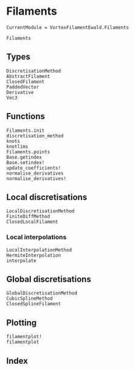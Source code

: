 # Filaments

```@meta
CurrentModule = VortexFilamentEwald.Filaments
```

```@docs
Filaments
```

## Types

```@docs
DiscretisationMethod
AbstractFilament
ClosedFilament
PaddedVector
Derivative
Vec3
```

## Functions

```@docs
Filaments.init
discretisation_method
knots
knotlims
Filaments.points
Base.getindex
Base.setindex!
update_coefficients!
normalise_derivatives
normalise_derivatives!
```

## Local discretisations

```@docs
LocalDiscretisationMethod
FiniteDiffMethod
ClosedLocalFilament
```

### Local interpolations

```@docs
LocalInterpolationMethod
HermiteInterpolation
interpolate
```

## Global discretisations

```@docs
GlobalDiscretisationMethod
CubicSplineMethod
ClosedSplineFilament
```

## Plotting

```@docs
filamentplot!
filamentplot
```

## Index

```@index
```
